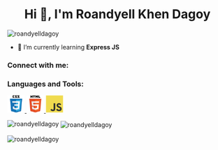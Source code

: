 <h1 align="center">Hi 👋, I'm Roandyell Khen Dagoy</h1>
<p align="left"> <img src="https://komarev.com/ghpvc/?username=roandyelldagoy&label=Profile%20views&color=0e75b6&style=flat" alt="roandyelldagoy" /> </p>

- 🌱 I’m currently learning **Express JS**

<h3 align="left">Connect with me:</h3>
<p align="left">
</p>

<h3 align="left">Languages and Tools:</h3>
<p align="left"> <a href="https://www.w3schools.com/css/" target="_blank" rel="noreferrer"> <img src="https://raw.githubusercontent.com/devicons/devicon/master/icons/css3/css3-original-wordmark.svg" alt="css3" width="40" height="40"/> </a> <a href="https://www.w3.org/html/" target="_blank" rel="noreferrer"> <img src="https://raw.githubusercontent.com/devicons/devicon/master/icons/html5/html5-original-wordmark.svg" alt="html5" width="40" height="40"/> </a> <a href="https://developer.mozilla.org/en-US/docs/Web/JavaScript" target="_blank" rel="noreferrer"> <img src="https://raw.githubusercontent.com/devicons/devicon/master/icons/javascript/javascript-original.svg" alt="javascript" width="40" height="40"/> </a> </p>

<p><img align="left" src="https://github-readme-stats.vercel.app/api/top-langs?username=roandyelldagoy&show_icons=true&locale=en&layout=compact" alt="roandyelldagoy" /></p>

<p>&nbsp;<img align="center" src="https://github-readme-stats.vercel.app/api?username=roandyelldagoy&show_icons=true&locale=en" alt="roandyelldagoy" /></p>

<p><img align="center" src="https://github-readme-streak-stats.herokuapp.com/?user=roandyelldagoy&" alt="roandyelldagoy" /></p>
